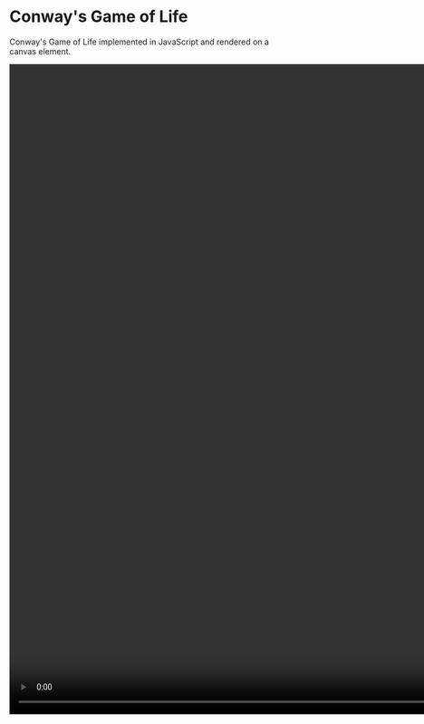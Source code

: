 # Conway's Game of Life

Conway's Game of Life implemented in JavaScript and rendered on a canvas element.

<video width="1084" height="1148" controls>
    <source src="sample.mov" type="video/mp4">

    <img src="sample.png" />
</video>